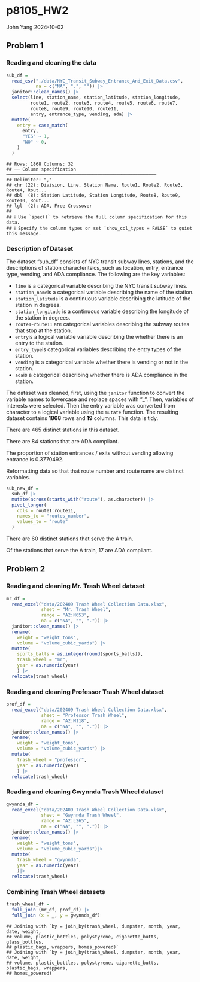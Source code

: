p8105_HW2
================
John Yang
2024-10-02

## Problem 1

### Reading and cleaning the data

``` r
sub_df =
  read_csv("./data/NYC_Transit_Subway_Entrance_And_Exit_Data.csv", 
           na = c("NA", ".", "")) |> 
  janitor::clean_names() |> 
  select(line, station_name, station_latitude, station_longitude,
         route1, route2, route3, route4, route5, route6, route7,
         route8, route9, route10, route11,
         entry, entrance_type, vending, ada) |> 
  mutate(
    entry = case_match(
      entry,
      "YES" ~ 1,
      "NO" ~ 0,
    )
  )
```

    ## Rows: 1868 Columns: 32
    ## ── Column specification ────────────────────────────────────────────────────────
    ## Delimiter: ","
    ## chr (22): Division, Line, Station Name, Route1, Route2, Route3, Route4, Rout...
    ## dbl  (8): Station Latitude, Station Longitude, Route8, Route9, Route10, Rout...
    ## lgl  (2): ADA, Free Crossover
    ## 
    ## ℹ Use `spec()` to retrieve the full column specification for this data.
    ## ℹ Specify the column types or set `show_col_types = FALSE` to quiet this message.

### Description of Dataset

The dataset “sub_df” consists of NYC transit subway lines, stations, and
the descriptions of station characteritsics, such as location, entry,
entrance type, vending, and ADA compliance. The following are the key
variables:

- `line` is a categorical variable describing the NYC transit subway
  lines.
- `station_name`is a categorical variable describing the name of the
  station.
- `station_latitude` is a continuous variable describing the latitude of
  the station in degrees.
- `station_longitude` is a continuous variable describing the longitude
  of the station in degrees.
- `route1`-`route11` are categorical variables describing the subway
  routes that stop at the station.
- `entry`is a logical variable variable describing the whether there is
  an entry to the station.
- `entry_type`is categorical variables describing the entry types of the
  station.
- `vending` is a categorical variable whether there is vending or not in
  the station.
- `ada`is a categorical describing whether there is ADA compliance in
  the station.

The dataset was cleaned, first, using the `janitor` function to convert
the variable names to lowercase and replace spaces with “\_“. Then,
variables of interests were selected. Then the entry variable was
converted from character to a logical variable using the `mutate`
function. The resulting dataset contains **1868** rows and **19**
columns. This data is tidy.

There are 465 distinct stations in this dataset.

There are 84 stations that are ADA compliant.

The proportion of station entrances / exits without vending allowing
entrance is 0.3770492.

Reformatting data so that that route number and route name are distinct
variables.

``` r
sub_new_df = 
  sub_df |> 
  mutate(across(starts_with("route"), as.character)) |> 
  pivot_longer(
    cols = route1:route11,
    names_to = "routes_number",
    values_to = "route"
  )
```

There are 60 distinct stations that serve the A train.

Of the stations that serve the A train, 17 are ADA compliant.

## Problem 2

### Reading and cleaning Mr. Trash Wheel dataset

``` r
mr_df = 
  read_excel("data/202409 Trash Wheel Collection Data.xlsx", 
             sheet = "Mr. Trash Wheel",
             range = "A2:N653",
             na = c("NA", "", ".")) |> 
  janitor::clean_names() |> 
  rename(
    weight = "weight_tons",
    volume = "volume_cubic_yards") |> 
  mutate(
    sports_balls = as.integer(round(sports_balls)), 
    trash_wheel = "mr",
    year = as.numeric(year)
    ) |> 
  relocate(trash_wheel)
```

### Reading and cleaning Professor Trash Wheel dataset

``` r
prof_df = 
  read_excel("data/202409 Trash Wheel Collection Data.xlsx", 
             sheet = "Professor Trash Wheel",
             range = "A2:M118",
             na = c("NA", "", ".")) |> 
  janitor::clean_names() |> 
  rename(
    weight = "weight_tons",
    volume = "volume_cubic_yards") |> 
  mutate(
    trash_wheel = "professor", 
    year = as.numeric(year)
    ) |> 
  relocate(trash_wheel)
```

### Reading and cleaning Gwynnda Trash Wheel dataset

``` r
gwynnda_df = 
  read_excel("data/202409 Trash Wheel Collection Data.xlsx", 
             sheet = "Gwynnda Trash Wheel",
             range = "A2:L265",
             na = c("NA", "", ".")) |> 
  janitor::clean_names() |> 
  rename(
    weight = "weight_tons",
    volume = "volume_cubic_yards")|> 
  mutate(
    trash_wheel = "gwynnda",
    year = as.numeric(year)
    )|> 
  relocate(trash_wheel)
```

### Combining Trash Wheel datasets

``` r
trash_wheel_df = 
  full_join (mr_df, prof_df) |> 
  full_join (x = _, y = gwynnda_df)
```

    ## Joining with `by = join_by(trash_wheel, dumpster, month, year, date, weight,
    ## volume, plastic_bottles, polystyrene, cigarette_butts, glass_bottles,
    ## plastic_bags, wrappers, homes_powered)`
    ## Joining with `by = join_by(trash_wheel, dumpster, month, year, date, weight,
    ## volume, plastic_bottles, polystyrene, cigarette_butts, plastic_bags, wrappers,
    ## homes_powered)`
